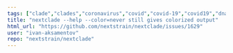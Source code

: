 ```yaml
---
tags: ["clade","clades","coronavirus","covid","covid-19","covid19","dna","help-wanted","influenza","ncov","neherlab","next-generation-sequencing","nextstrain","research","rna","sars-cov-2","science","sequences","sequencing","strain","tbug","virus"]
title: "nextclade --help --color=never still gives colorized output"
html_url: "https://github.com/nextstrain/nextclade/issues/1629"
user: "ivan-aksamentov"
repo: "nextstrain/nextclade"
---
```


